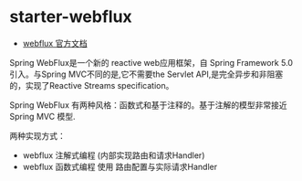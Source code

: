 # starter-webflux

- [webflux 官方文档](https://docs.spring.io/spring-framework/docs/current/reference/html/web-reactive.html)


Spring WebFlux是一个新的 reactive web应用框架，自 Spring Framework 5.0引入。与Spring MVC不同的是,它不需要the Servlet API,是完全异步和非阻塞的，实现了Reactive Streams specification。

Spring WebFlux 有两种风格：函数式和基于注释的。基于注解的模型非常接近 Spring MVC 模型.  

两种实现方式：

- webflux 注解式编程 (内部实现路由和请求Handler)    
- webflux 函数式编程 使用 路由配置与实际请求Handler
